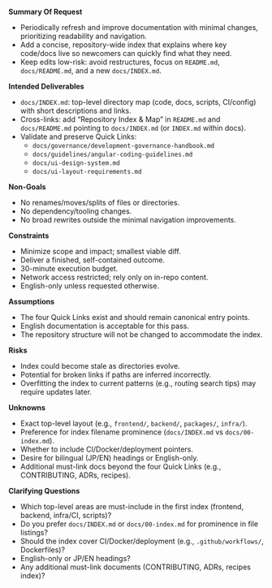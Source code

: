 **Summary Of Request**
- Periodically refresh and improve documentation with minimal changes, prioritizing readability and navigation.
- Add a concise, repository-wide index that explains where key code/docs live so newcomers can quickly find what they need.
- Keep edits low-risk: avoid restructures, focus on `README.md`, `docs/README.md`, and a new `docs/INDEX.md`.

**Intended Deliverables**
- `docs/INDEX.md`: top-level directory map (code, docs, scripts, CI/config) with short descriptions and links.
- Cross-links: add “Repository Index & Map” in `README.md` and `docs/README.md` pointing to `docs/INDEX.md` (or `INDEX.md` within docs).
- Validate and preserve Quick Links:
  - `docs/governance/development-governance-handbook.md`
  - `docs/guidelines/angular-coding-guidelines.md`
  - `docs/ui-design-system.md`
  - `docs/ui-layout-requirements.md`

**Non-Goals**
- No renames/moves/splits of files or directories.
- No dependency/tooling changes.
- No broad rewrites outside the minimal navigation improvements.

**Constraints**
- Minimize scope and impact; smallest viable diff.
- Deliver a finished, self-contained outcome.
- 30-minute execution budget.
- Network access restricted; rely only on in-repo content.
- English-only unless requested otherwise.

**Assumptions**
- The four Quick Links exist and should remain canonical entry points.
- English documentation is acceptable for this pass.
- The repository structure will not be changed to accommodate the index.

**Risks**
- Index could become stale as directories evolve.
- Potential for broken links if paths are inferred incorrectly.
- Overfitting the index to current patterns (e.g., routing search tips) may require updates later.

**Unknowns**
- Exact top-level layout (e.g., `frontend/`, `backend/`, `packages/`, `infra/`).
- Preference for index filename prominence (`docs/INDEX.md` vs `docs/00-index.md`).
- Whether to include CI/Docker/deployment pointers.
- Desire for bilingual (JP/EN) headings or English-only.
- Additional must-link docs beyond the four Quick Links (e.g., CONTRIBUTING, ADRs, recipes).

**Clarifying Questions**
- Which top-level areas are must-include in the first index (frontend, backend, infra/CI, scripts)?
- Do you prefer `docs/INDEX.md` or `docs/00-index.md` for prominence in file listings?
- Should the index cover CI/Docker/deployment (e.g., `.github/workflows/`, Dockerfiles)?
- English-only or JP/EN headings?
- Any additional must-link documents (CONTRIBUTING, ADRs, recipes index)?
